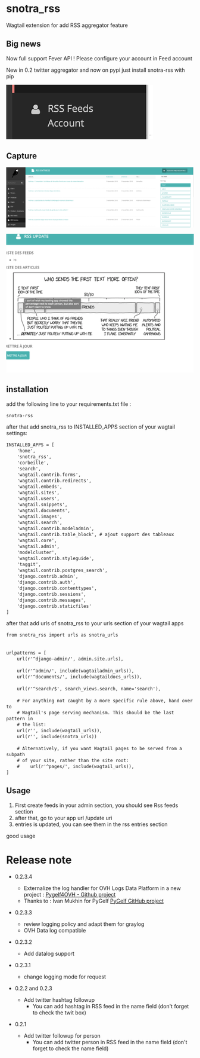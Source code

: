 # snotra_rss
Wagtail extension for add RSS aggregator feature

## Big news
Now full support Fever API !
Please configure your account in Feed account


New in 0.2 twitter aggregator
and now on pypi just install snotra-rss with pip

![feed account](doc/feed%20account.png)


## Capture
![capture](doc/entries.png)


![capture of article](doc/article.png)



## installation
add the following line to your requirements.txt file :
````
snotra-rss
````

after that add snotra_rss to INSTALLED_APPS section of your wagtail settings:
````
INSTALLED_APPS = [
    'home',
    'snotra_rss',
    'corbeille',
    'search',
    'wagtail.contrib.forms',
    'wagtail.contrib.redirects',
    'wagtail.embeds',
    'wagtail.sites',
    'wagtail.users',
    'wagtail.snippets',
    'wagtail.documents',
    'wagtail.images',
    'wagtail.search',
    'wagtail.contrib.modeladmin',
    'wagtail.contrib.table_block', # ajout support des tableaux
    'wagtail.core',
    'wagtail.admin',
    'modelcluster',
    'wagtail.contrib.styleguide',
    'taggit',
    'wagtail.contrib.postgres_search',
    'django.contrib.admin',
    'django.contrib.auth',
    'django.contrib.contenttypes',
    'django.contrib.sessions',
    'django.contrib.messages',
    'django.contrib.staticfiles'
]
````

after that add urls of snotra_rss to your urls section of your wagtail apps

````
from snotra_rss import urls as snotra_urls


urlpatterns = [
    url(r'^django-admin/', admin.site.urls),

    url(r'^admin/', include(wagtailadmin_urls)),
    url(r'^documents/', include(wagtaildocs_urls)),

    url(r'^search/$', search_views.search, name='search'),

    # For anything not caught by a more specific rule above, hand over to
    # Wagtail's page serving mechanism. This should be the last pattern in
    # the list:
    url(r'', include(wagtail_urls)),
    url(r'', include(snotra_urls))

    # Alternatively, if you want Wagtail pages to be served from a subpath
    # of your site, rather than the site root:
    #    url(r'^pages/', include(wagtail_urls)),
]
````

## Usage
1. First create feeds in your admin section, you should see Rss feeds section
2. after that, go to your app url /update uri
3. entries is updated, you can see them in the rss entries section

good usage


# Release note
 - 0.2.3.4
   * Externalize the log handler for OVH  Logs Data Platform in a new project : [Pygelf4OVH - Github project](https://github.com/olopost/pygelf4ovh.git)
   * Thanks to : Ivan Mukhin for PyGelf [PyGelf GitHub project](https://github.com/keeprocking/pygelf)
 - 0.2.3.3
   * review logging policy and adapt them for graylog
   * OVH Data log compatible
 - 0.2.3.2
   * Add datalog support
 - 0.2.3.1
   * change logging mode for request
 - 0.2.2 and 0.2.3
   * Add twitter hashtag followup
     - You can add hashtag in RSS feed in the name field (don't forget to check the twit box)
 
 - 0.2.1
   * Add twitter followup for person
     - You can add twitter person in RSS feed in the name field (don't forget to check the name field)